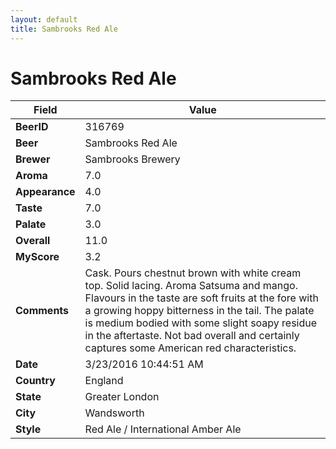 ```yaml
---
layout: default
title: Sambrooks Red Ale
---
```


# Sambrooks Red Ale

| Field         | Value     |
|---------------|-----------|
| **BeerID** | 316769 |
| **Beer** | Sambrooks Red Ale |
| **Brewer** | Sambrooks Brewery |
| **Aroma** | 7.0 |
| **Appearance** | 4.0 |
| **Taste** | 7.0 |
| **Palate** | 3.0 |
| **Overall** | 11.0 |
| **MyScore** | 3.2 |
| **Comments** | Cask. Pours chestnut brown with white cream top. Solid lacing. Aroma Satsuma and mango. Flavours in the taste are soft fruits at the fore with a growing hoppy bitterness in the tail. The palate is medium bodied with some slight soapy residue in the aftertaste. Not bad overall and certainly captures some American red characteristics. |
| **Date** | 3/23/2016 10:44:51 AM |
| **Country** | England |
| **State** | Greater London |
| **City** | Wandsworth |
| **Style** | Red Ale / International Amber Ale |
